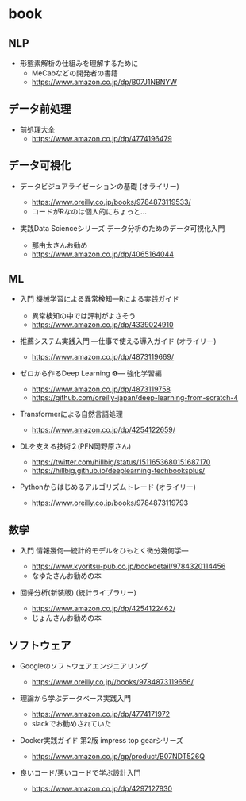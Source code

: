 # book

## NLP

- 形態素解析の仕組みを理解するために
  - MeCabなどの開発者の書籍
  - https://www.amazon.co.jp/dp/B07J1NBNYW

## データ前処理

- 前処理大全
  - https://www.amazon.co.jp/dp/4774196479

## データ可視化

- データビジュアライゼーションの基礎 (オライリー)
  - https://www.oreilly.co.jp/books/9784873119533/
  - コードがRなのは個人的にちょっと...

- 実践Data Scienceシリーズ データ分析のためのデータ可視化入門
  - 那由太さんお勧め
  - https://www.amazon.co.jp/dp/4065164044

## ML

- 入門 機械学習による異常検知―Rによる実践ガイド
  - 異常検知の中では評判がよさそう
  - https://www.amazon.co.jp/dp/4339024910

- 推薦システム実践入門 ―仕事で使える導入ガイド (オライリー)
  - https://www.amazon.co.jp/dp/4873119669/

- ゼロから作るDeep Learning ❹— 強化学習編
  - https://www.amazon.co.jp/dp/4873119758
  - https://github.com/oreilly-japan/deep-learning-from-scratch-4

- Transformerによる自然言語処理
  - https://www.amazon.co.jp/dp/4254122659/

- DLを支える技術２(PFN岡野原さん)
  - https://twitter.com/hillbig/status/1511653680151687170
  - https://hillbig.github.io/deeplearning-techbooksplus/

- Pythonからはじめるアルゴリズムトレード (オライリー)
  - https://www.oreilly.co.jp/books/9784873119793

## 数学

- 入門 情報幾何―統計的モデルをひもとく微分幾何学― 
  - https://www.kyoritsu-pub.co.jp/bookdetail/9784320114456
  - なゆたさんお勧めの本

- 回帰分析(新装版) (統計ライブラリー)
  - https://www.amazon.co.jp/dp/4254122462/
  - じょんさんお勧めの本

## ソフトウェア

- Googleのソフトウェアエンジニアリング
  - https://www.oreilly.co.jp//books/9784873119656/

- 理論から学ぶデータベース実践入門
  - https://www.amazon.co.jp/dp/4774171972
  - slackでお勧めされていた

- Docker実践ガイド 第2版 impress top gearシリーズ
  - https://www.amazon.co.jp/gp/product/B07NDT526Q

- 良いコード/悪いコードで学ぶ設計入門
  - https://www.amazon.co.jp/dp/4297127830